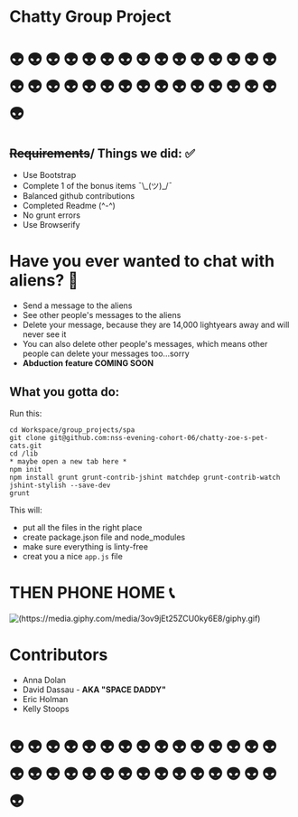# Chatty Group Project

# :alien: :alien: :alien: :alien: :alien: :alien: :alien: :alien: :alien: :alien: :alien: :alien: :alien: :alien: :alien: :alien: :alien: :alien: :alien: :alien: :alien: :alien: :alien: :alien: :alien: :alien: :alien: :alien: :alien: :alien: :alien: 

## ~~Requirements~~/  Things we did: :white_check_mark:
* Use Bootstrap
* Complete 1 of the bonus items   ¯\\\_(ツ)_/¯
* Balanced github contributions
* Completed Readme (^-^)
* No grunt errors
* Use Browserify

# Have you ever wanted to chat with aliens? :speech_balloon:
* Send a message to the aliens
* See other people's messages to the aliens
* Delete your message, because they are 14,000 lightyears away and will never see it
* You can also delete other people's messages, which means other people can delete your messages too...sorry 
* __Abduction feature COMING SOON__

## What you gotta do:
Run this:

```
cd Workspace/group_projects/spa
git clone git@github.com:nss-evening-cohort-06/chatty-zoe-s-pet-cats.git
cd /lib
* maybe open a new tab here *
npm init 
npm install grunt grunt-contrib-jshint matchdep grunt-contrib-watch jshint-stylish --save-dev 
grunt
```
This will:
 - put all the files in the right place
 - create package.json file and node_modules
 - make sure everything is linty-free
 - creat you a nice ```app.js``` file
 
 # THEN PHONE HOME :telephone_receiver:
 ![(https://media.giphy.com/media/3ov9jEt25ZCU0ky6E8/giphy.gif)](https://media.giphy.com/media/3ov9jEt25ZCU0ky6E8/giphy.gif)
 
 
 # Contributors
 * Anna Dolan
 * David Dassau - __AKA "SPACE DADDY"__
 * Eric Holman
 * Kelly Stoops
 
 # :alien: :alien: :alien: :alien: :alien: :alien: :alien: :alien: :alien: :alien: :alien: :alien: :alien: :alien: :alien: :alien: :alien: :alien: :alien: :alien: :alien: :alien: :alien: :alien: :alien: :alien: :alien: :alien: :alien: :alien: :alien: 
